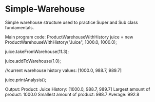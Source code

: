 # Simple-Warehouse
Simple warehouse structure used to practice Super and Sub class fundamentals.


Main program code:
ProductWarehouseWithHistory juice = new ProductWarehouseWithHistory("Juice", 1000.0, 1000.0);

juice.takeFromWarehouse(11.3);

juice.addToWarehouse(1.0);

//current warehouse history values: [1000.0, 988.7, 989.7]


juice.printAnalysis();


Output:
Product: Juice
History: [1000.0, 988.7, 989.7]
Largest amount of product: 1000.0
Smallest amount of product: 988.7
Average: 992.8
